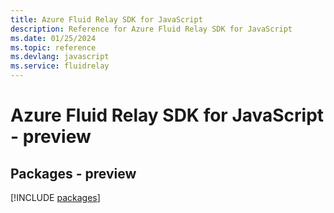 ```yaml
---
title: Azure Fluid Relay SDK for JavaScript
description: Reference for Azure Fluid Relay SDK for JavaScript
ms.date: 01/25/2024
ms.topic: reference
ms.devlang: javascript
ms.service: fluidrelay
---
```

# Azure Fluid Relay SDK for JavaScript - preview
## Packages - preview
[!INCLUDE [packages](fluid-relay-index.md)]